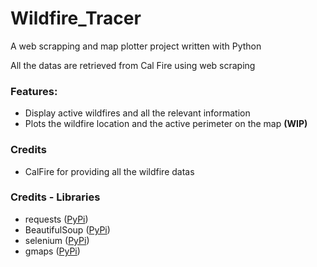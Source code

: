 # Wildfire_Tracer
A web scrapping and map plotter project written with Python

All the datas are retrieved from Cal Fire using web scraping

### Features:
 * Display active wildfires and all the relevant information
 * Plots the wildfire location and the active perimeter on the map **(WIP)**
 
 ### Credits
  * CalFire for providing all the wildfire datas
  
 ### Credits - Libraries
  * requests ([PyPi](https://pypi.org/project/requests/))
  * BeautifulSoup ([PyPi](https://pypi.org/project/beautifulsoup4/))
  * selenium ([PyPi](https://pypi.org/project/selenium/))
  * gmaps ([PyPi](https://pypi.org/project/gmaps/))
